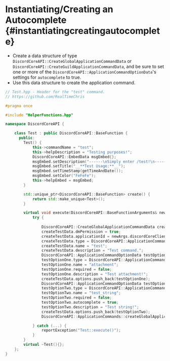 Instantiating/Creating an Autocomplete {#instantiatingcreatingautocomplete}
============ 
- Create a data structure of type `DiscordCoreAPI::CreateGlobalApplicationCommandData` or `DiscordCoreAPI::CreateGuildApplicationCommandData`, and be sure to set one or more of the `DiscordCoreAPI::ApplicationCommandOptionData`'s settings for `autocomplete` to true.
- Use this data structure to create the application command.

```cpp
// Test.hpp - Header for the "test" command.
// https://github.com/RealTimeChris

#pragma once

#include "HelperFunctions.hpp"

namespace DiscordCoreAPI {

	class Test : public DiscordCoreAPI::BaseFunction {
	  public:
		Test() {
			this->commandName = "test";
			this->helpDescription = "Testing purposes!";
			DiscordCoreAPI::EmbedData msgEmbed{};
			msgEmbed.setDescription("------\nSimply enter /test!\n------");
			msgEmbed.setTitle("__**Test Usage:**__");
			msgEmbed.setTimeStamp(getTimeAndDate());
			msgEmbed.setColor("FeFeFe");
			this->helpEmbed = msgEmbed;
		}

		std::unique_ptr<DiscordCoreAPI::BaseFunction> create() {
			return std::make_unique<Test>();
		}

		virtual void execute(DiscordCoreAPI::BaseFunctionArguments& newArgs) {
			try {
				
				DiscordCoreAPI::CreateGlobalApplicationCommandData createTestData;
				createTestData.dmPermission = true;
				createTestData.applicationId = newArgs.discordCoreClient->getBotUser().id;
				createTestData.type = DiscordCoreAPI::ApplicationCommandType::Chat_Input;
				createTestData.name = "test";
				createTestData.description = "Test command.";
				DiscordCoreAPI::ApplicationCommandOptionData testOptionOne;
				testOptionOne.type = DiscordCoreAPI::ApplicationCommandOptionType::Attachment;
				testOptionOne.name = "attachment";
				testOptionOne.required = false;
				testOptionOne.description = "Test attachment!";
				createTestData.options.push_back(testOptionOne);
				DiscordCoreAPI::ApplicationCommandOptionData testOptionTwo;
				testOptionTwo.type = DiscordCoreAPI::ApplicationCommandOptionType::String;
				testOptionTwo.name = "test_string";
				testOptionTwo.required = false;
				testOptionTwo.autocomplete = true;
				testOptionTwo.description = "Test string!";
				createTestData.options.push_back(testOptionTwo);
				DiscordCoreAPI::ApplicationCommands::createGlobalApplicationCommandAsync(createTestData).get();

			} catch (...) {
				reportException("Test::execute()");
			}
		}
		virtual ~Test(){};
	};
}
```
